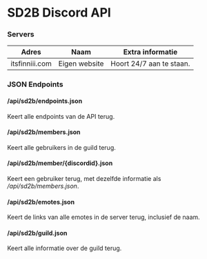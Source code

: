 # SD2B Discord API

### Servers

| Adres          | Naam          | Extra informatie         |
| -------------- | ------------- | ------------------------ |
| itsfinniii.com | Eigen website | Hoort 24/7 aan te staan. |



### JSON Endpoints

#### /api/sd2b/endpoints.json

Keert alle endpoints van de API terug.



#### /api/sd2b/members.json

Keert alle gebruikers in de guild terug.



#### /api/sd2b/member/{discordid}.json

Keert een gebruiker terug, met dezelfde informatie als */api/sd2b/members.json*.



#### /api/sd2b/emotes.json

Keert de links van alle emotes in de server terug, inclusief de naam.



#### /api/sd2b/guild.json

Keert alle informatie over de guild terug.
